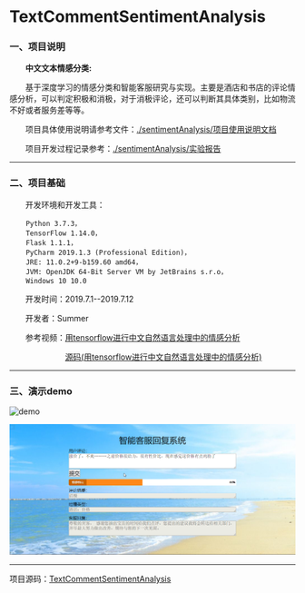 # TextCommentSentimentAnalysis

### 一、项目说明

&emsp;&emsp;**中文文本情感分类:**

&emsp;&emsp;基于深度学习的情感分类和智能客服研究与实现。主要是酒店和书店的评论情感分析，可以判定积极和消极，对于消极评论，还可以判断其具体类别，比如物流不好或者服务差等等。

&emsp;&emsp;项目具体使用说明请参考文件：[./sentimentAnalysis/项目使用说明文档](https://github.com/zz2summer/TextCommentSentimentAnalysis/blob/master/sentimentAnalysis/%E9%A1%B9%E7%9B%AE%E4%BD%BF%E7%94%A8%E8%AF%B4%E6%98%8E%E6%96%87%E6%A1%A3.docx)

&emsp;&emsp;项目开发过程记录参考：[./sentimentAnalysis/实验报告](https://github.com/zz2summer/TextCommentSentimentAnalysis/blob/master/sentimentAnalysis/%E5%AE%9E%E9%AA%8C%E6%8A%A5%E5%91%8A.docx)

***
### 二、项目基础

&emsp;&emsp;开发环境和开发工具：

        Python 3.7.3，
        TensorFlow 1.14.0，
        Flask 1.1.1，
        PyCharm 2019.1.3 (Professional Edition)，
        JRE: 11.0.2+9-b159.60 amd64，
        JVM: OpenJDK 64-Bit Server VM by JetBrains s.r.o，
        Windows 10 10.0

&emsp;&emsp;开发时间：2019.7.1--2019.7.12

&emsp;&emsp;开发者：Summer

&emsp;&emsp;参考视频：[用tensorflow进行中文自然语言处理中的情感分析](https://www.bilibili.com/video/av30543613)

&emsp;&emsp;&emsp;&emsp;&emsp;&emsp;&emsp;[源码(用tensorflow进行中文自然语言处理中的情感分析)](https://github.com/zz2summer/chinese_sentiment.git)

***
### 三、演示demo

![demo](https://img-blog.csdnimg.cn/20190914181119163.png?x-oss-process=image/watermark,type_ZmFuZ3poZW5naGVpdGk,shadow_10,text_aHR0cHM6Ly9ibG9nLmNzZG4ubmV0L3FxXzM5NTY0NTU1,size_16,color_FFFFFF,t_70)

![demo2](.\sentimentAnalysis\实验报告iamges\test2.png)

***
项目源码：[TextCommentSentimentAnalysis](https://github.com/zz2summer/TextCommentSentimentAnalysis)
